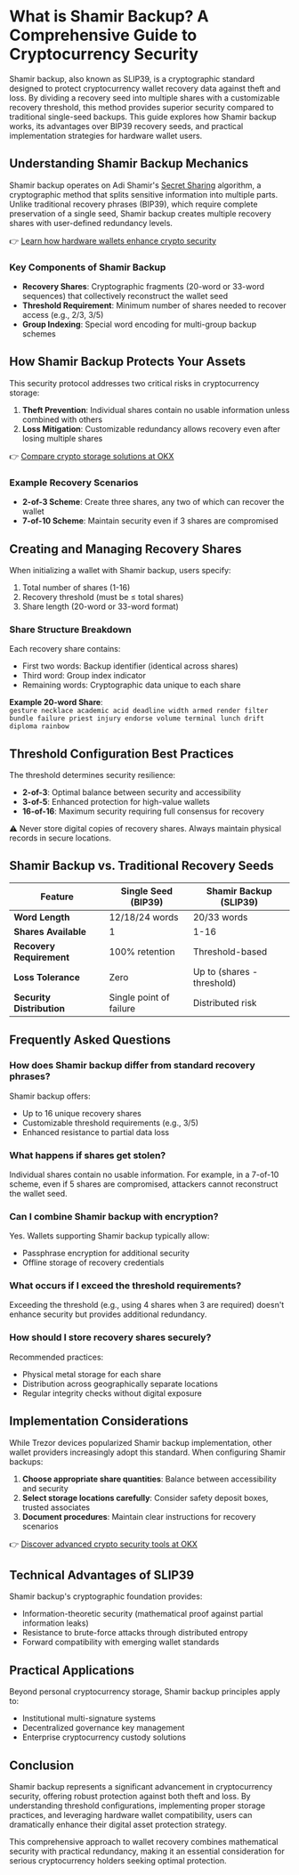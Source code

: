 # What is Shamir Backup? A Comprehensive Guide to Cryptocurrency Security  

Shamir backup, also known as SLIP39, is a cryptographic standard designed to protect cryptocurrency wallet recovery data against theft and loss. By dividing a recovery seed into multiple shares with a customizable recovery threshold, this method provides superior security compared to traditional single-seed backups. This guide explores how Shamir backup works, its advantages over BIP39 recovery seeds, and practical implementation strategies for hardware wallet users.  

## Understanding Shamir Backup Mechanics  

Shamir backup operates on Adi Shamir's [Secret Sharing](https://en.wikipedia.org/wiki/Shamir%27s_Secret_Sharing) algorithm, a cryptographic method that splits sensitive information into multiple parts. Unlike traditional recovery phrases (BIP39), which require complete preservation of a single seed, Shamir backup creates multiple recovery shares with user-defined redundancy levels.  

👉 [Learn how hardware wallets enhance crypto security](https://bit.ly/okx-bonus)  

### Key Components of Shamir Backup  
- **Recovery Shares**: Cryptographic fragments (20-word or 33-word sequences) that collectively reconstruct the wallet seed  
- **Threshold Requirement**: Minimum number of shares needed to recover access (e.g., 2/3, 3/5)  
- **Group Indexing**: Special word encoding for multi-group backup schemes  

## How Shamir Backup Protects Your Assets  

This security protocol addresses two critical risks in cryptocurrency storage:  

1. **Theft Prevention**: Individual shares contain no usable information unless combined with others  
2. **Loss Mitigation**: Customizable redundancy allows recovery even after losing multiple shares  

👉 [Compare crypto storage solutions at OKX](https://bit.ly/okx-bonus)  

### Example Recovery Scenarios  
- **2-of-3 Scheme**: Create three shares, any two of which can recover the wallet  
- **7-of-10 Scheme**: Maintain security even if 3 shares are compromised  

## Creating and Managing Recovery Shares  

When initializing a wallet with Shamir backup, users specify:  
1. Total number of shares (1-16)  
2. Recovery threshold (must be ≤ total shares)  
3. Share length (20-word or 33-word format)  

### Share Structure Breakdown  
Each recovery share contains:  
- First two words: Backup identifier (identical across shares)  
- Third word: Group index indicator  
- Remaining words: Cryptographic data unique to each share  

**Example 20-word Share**:  
`gesture necklace academic acid deadline width armed render filter bundle failure priest injury endorse volume terminal lunch drift diploma rainbow`  

## Threshold Configuration Best Practices  

The threshold determines security resilience:  
- **2-of-3**: Optimal balance between security and accessibility  
- **3-of-5**: Enhanced protection for high-value wallets  
- **16-of-16**: Maximum security requiring full consensus for recovery  

⚠️ Never store digital copies of recovery shares. Always maintain physical records in secure locations.  

## Shamir Backup vs. Traditional Recovery Seeds  

| Feature | Single Seed (BIP39) | Shamir Backup (SLIP39) |  
|---------|---------------------|------------------------|  
| **Word Length** | 12/18/24 words | 20/33 words |  
| **Shares Available** | 1 | 1-16 |  
| **Recovery Requirement** | 100% retention | Threshold-based |  
| **Loss Tolerance** | Zero | Up to (shares - threshold) |  
| **Security Distribution** | Single point of failure | Distributed risk |  

## Frequently Asked Questions  

### How does Shamir backup differ from standard recovery phrases?  
Shamir backup offers:  
- Up to 16 unique recovery shares  
- Customizable threshold requirements (e.g., 3/5)  
- Enhanced resistance to partial data loss  

### What happens if shares get stolen?  
Individual shares contain no usable information. For example, in a 7-of-10 scheme, even if 5 shares are compromised, attackers cannot reconstruct the wallet seed.  

### Can I combine Shamir backup with encryption?  
Yes. Wallets supporting Shamir backup typically allow:  
- Passphrase encryption for additional security  
- Offline storage of recovery credentials  

### What occurs if I exceed the threshold requirements?  
Exceeding the threshold (e.g., using 4 shares when 3 are required) doesn't enhance security but provides additional redundancy.  

### How should I store recovery shares securely?  
Recommended practices:  
- Physical metal storage for each share  
- Distribution across geographically separate locations  
- Regular integrity checks without digital exposure  

## Implementation Considerations  

While Trezor devices popularized Shamir backup implementation, other wallet providers increasingly adopt this standard. When configuring Shamir backups:  

1. **Choose appropriate share quantities**: Balance between accessibility and security  
2. **Select storage locations carefully**: Consider safety deposit boxes, trusted associates  
3. **Document procedures**: Maintain clear instructions for recovery scenarios  

👉 [Discover advanced crypto security tools at OKX](https://bit.ly/okx-bonus)  

## Technical Advantages of SLIP39  

Shamir backup's cryptographic foundation provides:  
- Information-theoretic security (mathematical proof against partial information leaks)  
- Resistance to brute-force attacks through distributed entropy  
- Forward compatibility with emerging wallet standards  

## Practical Applications  

Beyond personal cryptocurrency storage, Shamir backup principles apply to:  
- Institutional multi-signature systems  
- Decentralized governance key management  
- Enterprise cryptocurrency custody solutions  

## Conclusion  

Shamir backup represents a significant advancement in cryptocurrency security, offering robust protection against both theft and loss. By understanding threshold configurations, implementing proper storage practices, and leveraging hardware wallet compatibility, users can dramatically enhance their digital asset protection strategy.  

This comprehensive approach to wallet recovery combines mathematical security with practical redundancy, making it an essential consideration for serious cryptocurrency holders seeking optimal protection.